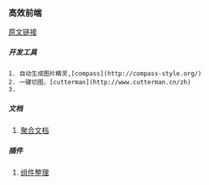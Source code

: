 ### 高效前端

[原文链接](http://www.yyyweb.com/4961.html)





##### 开发工具

 	1. 自动生成图片精灵,[compass](http://compass-style.org/)
 	2. 一键切图，[cutterman](http://www.cutterman.cn/zh)
 	3. ​



##### 文档

1. [聚合文档](http://www.devdocs.me/)



##### 插件

1. [组件整理](https://github.com/iamjoel/front-end-plugins)